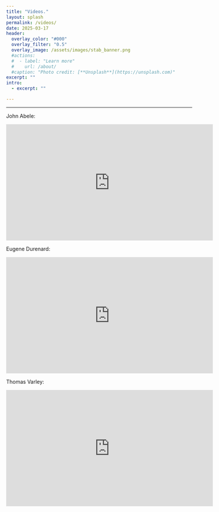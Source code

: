 ```yaml
---
title: "Videos."
layout: splash
permalink: /videos/
date: 2025-03-17
header:
  overlay_color: "#000"
  overlay_filter: "0.5"
  overlay_image: /assets/images/stab_banner.png
  #actions:
  #  - label: "Learn more"
  #    url: /about/
  #caption: "Photo credit: [**Unsplash**](https://unsplash.com)"
excerpt: ""
intro:
  - excerpt: ""

---
```

---

<p>John Abele:</p>

<iframe width="560" height="315" src="https://www.youtube.com/embed/9hx-zV4l4iE?si=gKBght0eky6YyQbI" title="YouTube video player" frameborder="0" allow="accelerometer; autoplay; clipboard-write; encrypted-media; gyroscope; picture-in-picture; web-share" referrerpolicy="strict-origin-when-cross-origin" allowfullscreen></iframe>

<p></p>
<p>Eugene Durenard:</p>

<iframe width="560" height="315" src="https://www.youtube.com/embed/55UMsGKDii0?si=-cVOpeN1DcMKtCpK" title="YouTube video player" frameborder="0" allow="accelerometer; autoplay; clipboard-write; encrypted-media; gyroscope; picture-in-picture; web-share" referrerpolicy="strict-origin-when-cross-origin" allowfullscreen></iframe>

<p></p>
<p>Thomas Varley:</p>

<iframe width="560" height="315" src="https://www.youtube.com/embed/zJQonS1Frxg?si=UWrZXXVHPagfZ-Np" title="YouTube video player" frameborder="0" allow="accelerometer; autoplay; clipboard-write; encrypted-media; gyroscope; picture-in-picture; web-share" referrerpolicy="strict-origin-when-cross-origin" allowfullscreen></iframe>
